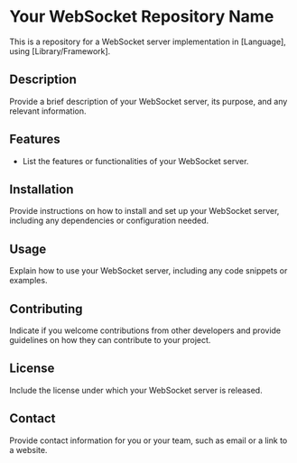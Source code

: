 # Your WebSocket Repository Name

This is a repository for a WebSocket server implementation in [Language], using [Library/Framework].

## Description

Provide a brief description of your WebSocket server, its purpose, and any relevant information.

## Features

- List the features or functionalities of your WebSocket server.

## Installation

Provide instructions on how to install and set up your WebSocket server, including any dependencies or configuration needed.

## Usage

Explain how to use your WebSocket server, including any code snippets or examples.

## Contributing

Indicate if you welcome contributions from other developers and provide guidelines on how they can contribute to your project.

## License

Include the license under which your WebSocket server is released.

## Contact

Provide contact information for you or your team, such as email or a link to a website.


